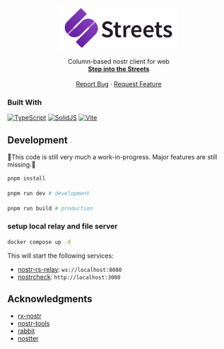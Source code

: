 <div align="center">
  <a href="https://streets.eyemono.moe" target="_blank" rel="noopener noreferrer">
    <picture>
      <source srcset="src/assets/streets_logo_full_dark.min.svg" media="(prefers-color-scheme: dark)" />
      <img src="src/assets/streets_logo_full_light.min.svg" alt="streets logo" height="100" />
    </picture>
  </a>
  <p align="center">
    Column-based nostr client for web
    <br />
    <a href="https://streets.eyemono.moe" target="_blank" rel="noopener noreferrer"><strong>Step into the Streets</strong></a>
    <br />
    <br />
    <a href="https://github.com/eyemono-moe/streets/issues/new?labels=bug&template=bug-report---.md">Report Bug</a>
    ·
    <a href="https://github.com/eyemono-moe/streets/issues/new?labels=enhancement&template=feature-request---.md">Request Feature</a>
  </p>
</div>

### Built With

[![TypeScript][typescript-image]][typescript-url]
[![SolidJS][solidjs-image]][solidjs-url]
[![Vite][vite-image]][vite-url]

## Development

🚧This code is still very much a work-in-progress. Major features are still missing.🚧

```bash
pnpm install

pnpm run dev # development

pnpm run build # production
```

### setup local relay and file server

```bash
docker compose up -d
```

This will start the following services:

- [nostr-rs-relay](https://github.com/scsibug/nostr-rs-relay): `ws://localhost:8080`
- [nostrcheck](https://github.com/quentintaranpino/nostrcheck-server): `http://localhost:3000`

## Acknowledgments

- [rx-nostr](https://github.com/penpenpng/rx-nostr)
- [nostr-tools](https://github.com/nbd-wtf/nostr-tools)
- [rabbit](https://github.com/syusui-s/rabbit)
- [nostter](https://github.com/SnowCait/nostter)

[typescript-image]: https://img.shields.io/badge/TypeScript-007ACC?style=for-the-badge&logo=typescript&logoColor=white
[typescript-url]: https://www.typescriptlang.org/
[solidjs-image]: https://img.shields.io/badge/SolidJS-2c4f7c?style=for-the-badge&logo=solid&logoColor=white
[solidjs-url]: https://www.solidjs.com/
[vite-image]: https://img.shields.io/badge/Vite-646CFF?style=for-the-badge&logo=vite&logoColor=white
[vite-url]: https://vitejs.dev/
